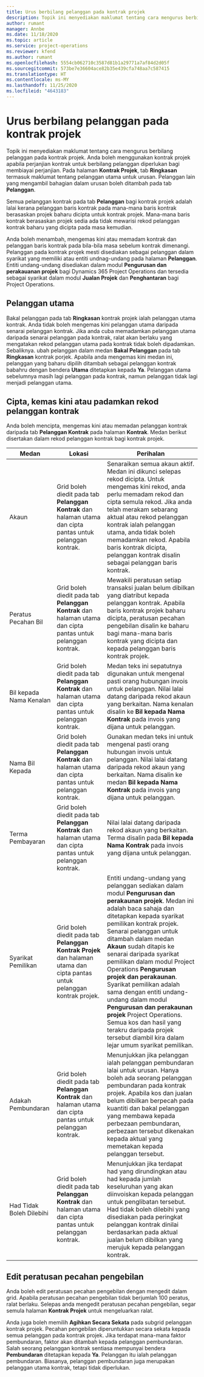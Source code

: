 ```yaml
---
title: Urus berbilang pelanggan pada kontrak projek
description: Topik ini menyediakan maklumat tentang cara mengurus berbilang pelanggan pada kontrak projek.
author: rumant
manager: Annbe
ms.date: 11/18/2020
ms.topic: article
ms.service: project-operations
ms.reviewer: kfend
ms.author: rumant
ms.openlocfilehash: 5554cb062710c3587d81b1a29771a7af84d2d05f
ms.sourcegitcommit: 573be7e36604ace82b35e439cfa748aa7c587415
ms.translationtype: HT
ms.contentlocale: ms-MY
ms.lasthandoff: 11/25/2020
ms.locfileid: "4643183"
---
```

# <a name="manage-multiple-customers-on-project-contracts"></a>Urus berbilang pelanggan pada kontrak projek

Topik ini menyediakan maklumat tentang cara mengurus berbilang pelanggan pada kontrak projek. Anda boleh menggunakan kontrak projek apabila perjanjian kontrak untuk berbilang pelanggan diperlukan bagi membiayai perjanjian. Pada halaman **Kontrak Projek**, tab **Ringkasan** termasuk maklumat tentang pelanggan utama untuk urusan. Pelanggan lain yang mengambil bahagian dalam urusan boleh ditambah pada tab **Pelanggan**.

Semua pelanggan kontrak pada tab **Pelanggan** bagi kontrak projek adalah lalai kerana pelanggan baris kontrak pada mana-mana baris kontrak berasaskan projek baharu dicipta untuk kontrak projek. Mana-mana baris kontrak berasaskan projek sedia ada tidak mewarisi rekod pelanggan kontrak baharu yang dicipta pada masa kemudian.

Anda boleh menambah, mengemas kini atau memadam kontrak dan pelanggan baris kontrak pada bila-bila masa sebelum kontrak dimenangi. Pelanggan pada kontrak projek mesti disediakan sebagai pelanggan dalam syarikat yang memiliki atau entiti undnag-undang pada halaman **Pelanggan**. Entiti undang-undang disediakan dalam modul **Pengurusan dan perakauanan projek** bagi Dynamics 365 Project Operations dan tersedia sebagai syarikat dalam modul **Jualan Projek** dan **Penghantaran** bagi Project Operations.

## <a name="primary-customers"></a>Pelanggan utama

Bakal pelanggan pada tab **Ringkasan** kontrak projek ialah pelanggan utama kontrak. Anda tidak boleh mengemas kini pelanggan utama daripada senarai pelanggan kontrak. Jika anda cuba memadamkan pelanggan utama daripada senarai pelanggan pada kontrak, ralat akan berlaku yang mengatakan rekod pelanggan utama pada kontrak tidak boleh dipadamkan. Sebaliknya. ubah pelanggan dalam medan **Bakal Pelanggan** pada tab **Ringkasan** kontrak porjek. Apabila anda mengemas kini medan ini, pelanggan yang baharu dipilih ditambah sebagai pelanggan kontrak babahru dengan bendera **Utama** ditetapkan kepada **Ya**. Pelanggan utama sebelumnya masih lagi pelanggan pada kontrak, namun pelanggan tidak lagi menjadi pelanggan utama.

## <a name="create-update-or-delete-a-contract-customer-record"></a>Cipta, kemas kini atau padamkan rekod pelanggan kontrak

Anda boleh mencipta, mengemas kini atau memadan pelanggan kontrak daripada tab **Pelanggan Kontrak** pada halaman **Kontrak**. Medan berikut disertakan dalam rekod pelanggan kontrak bagi kontrak projek.

| **Medan** | **Lokasi** | **Perihalan** | 
| --- | --- | --- | 
| Akaun | Grid boleh diedit pada tab **Pelanggan Kontrak** dan halaman utama dan cipta pantas untuk pelanggan kontrak. | Senaraikan semua akaun aktif. Medan ini dikunci selepas rekod dicipta. Untuk mengemas kini rekod, anda perlu memadam rekod dan cipta semula rekod. Jika anda telah merakam sebarang aktual atau rekod pelanggan kontrak ialah pelanggan utama, anda tidak boleh memadamkan rekod. Apabila baris kontrak dicipta, pelanggan kontrak disalin sebagai pelanggan baris kontrak. |
| Peratus Pecahan Bil | Grid boleh diedit pada tab **Pelanggan Kontrak** dan halaman utama dan cipta pantas untuk pelanggan kontrak. | Mewakili peratusan setiap transaksi jualan belum dibilkan yang diatribut kepada pelanggan kontrak. Apabila baris kontrak projek baharu dicipta, peratusan pecahan pengebilan disalin ke baharu bagi mana-mana baris kontrak yang dicipta dan kepada pelanggan baris kontrak projek. |
| Bil kepada Nama Kenalan | Grid boleh diedit pada tab **Pelanggan Kontrak** dan halaman utama dan cipta pantas untuk pelanggan kontrak. | Medan teks ini sepatutnya digunakan untuk mengenal pasti orang hubungan invois untuk pelanggan. Nilai lalai datang daripada rekod akaun yang berkaitan. Nama kenalan disalin ke **Bil kepada Nama Kontrak** pada invois yang dijana untuk pelanggan. |
| Nama Bil Kepada | Grid boleh diedit pada tab **Pelanggan Kontrak** dan halaman utama dan cipta pantas untuk pelanggan kontrak. | Gunakan medan teks ini untuk mengenal pasti orang hubungan invois untuk pelanggan. Nilai lalai datang daripada rekod akaun yang berkaitan. Nama disalin ke medan **Bil kepada Nama Kontrak** pada invois yang dijana untuk pelanggan. |
| Terma Pembayaran | Grid boleh diedit pada tab **Pelanggan Kontrak** dan halaman utama dan cipta pantas untuk pelanggan kontrak. | Nilai lalai datang daripada rekod akaun yang berkaitan. Terma disalin pada **Bil kepada Nama Kontrak** pada invois yang dijana untuk pelanggan. |
| Syarikat Pemilikan | Grid boleh diedit pada tab **Pelanggan Kontrak Projek** dan halaman utama dan cipta pantas untuk pelanggan kontrak projek. | Entiti undang-undang yang pelanggan sediakan dalam modul **Pengurusan dan perakaunan projek**. Medan ini adalah baca sahaja dan ditetapkan kepada syarikat pemilikan kontrak projek.</br>Senarai pelanggan untuk ditambah dalam medan **Akaun** sudah ditapis ke senarai daripada syarikat pemilikan dalam modul Project Operations **Pengurusan projek dan perakaunan**. Syarikat pemilikan adalah sama dengan entiti undang-undang dalam modul **Pengurusan dan perakaunan projek** Project Operations. Semua kos dan hasil yang terakru daripada projek tersebut diambil kira dalam lejar umum syarikat pemilikan. |
| Adakah Pembundaran | Grid boleh diedit pada tab **Pelanggan Kontrak** dan halaman utama dan cipta pantas untuk pelanggan kontrak. | Menunjukkan jika pelanggan ialah pelanggan pembundaran lalai untuk urusan. Hanya boleh ada seorang pelanggan pembundaran pada kontrak projek. Apabila kos dan jualan belum dibilkan berpecah pada kuantiti dan bakal pelanggan yang membawa kepada perbezaan pembundaran, perbezaan tersebut dikenakan kepada aktual yang memetakan kepada pelanggan tersebut. |
| Had Tidak Boleh Dilebihi | Grid boleh diedit pada tab **Pelanggan Kontrak** dan halaman utama dan cipta pantas untuk pelanggan kontrak. | Menunjukkan jika terdapat had yang dirundingkan atau had kepada jumlah keseluruhan yang akan diinvoiskan kepada pelanggan untuk penglibatan tersebut. Had tidak boleh dilebihi yang disediakan pada peringkat pelanggan kontrak dinilai berdasarkan pada aktual jualan belum dibilkan yang merujuk kepada pelanggan kontrak. |

## <a name="edit-billing-split-percentages"></a>Edit peratusan pecahan pengebilan

Anda boleh edit peratusan pecahan pengebilan dengan mengedit dalam grid. Apabila peratusan pecahan pengebilan tidak berjumlah 100 peratus, ralat berlaku. Selepas anda mengedit peratusan pecahan pengebilan, segar semula halaman **Kontrak Projek** untuk mengeluarkan ralat.

Anda juga boleh memilih **Agihkan Secara Sekata** pada subgrid pelanggan kontrak projek. Pecahan pengebilan diperuntukkan secara sekata kepada semua pelanggan pada kontrak projek. Jika terdapat mana-mana faktor pembundaran, faktor akan ditambah kepada pelanggan pembundaran. Salah seorang pelanggan kontrak sentiasa mempunyai bendera **Pembundaran** ditetapkan kepada **Ya**. Pelanggan itu ialah pelanggan pembundaran. Biasanya, pelanggan pembundaran juga merupakan pelanggan utama kontrak, tetapi tidak diperlukan.
